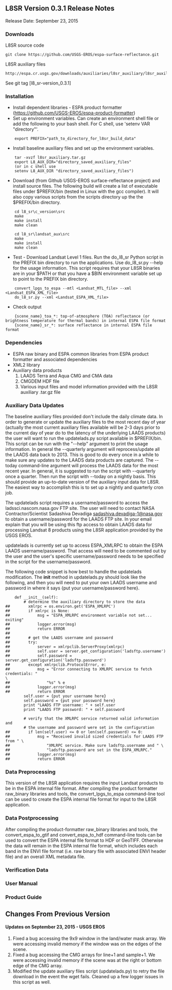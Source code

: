 ## L8SR Version 0.3.1 Release Notes
Release Date: September 23, 2015

### Downloads
L8SR source code

    git clone https://github.com/USGS-EROS/espa-surface-reflectance.git

L8SR auxiliary files

    http://espa.cr.usgs.gov/downloads/auxiliaries/l8sr_auxiliary/l8sr_auxiliary.tar.gz

See git tag [l8_sr-version_0.3.1]

### Installation
  * Install dependent libraries - ESPA product formatter (https://github.com/USGS-EROS/espa-product-formatter)
  * Set up environment variables.  Can create an environment shell file or add the following to your bash shell.  For C shell, use 'setenv VAR "directory"'.
```
    export PREFIX="path_to_directory_for_l8sr_build_data"
```

  * Install baseline auxiliary files and set up the environment variables.
```
    tar -xvzf l8sr_auxiliary.tar.gz
    export L8_AUX_DIR="directory_saved_auxiliary_files"
    (or in c shell use 
    setenv L8_AUX_DIR "directory_saved_auxiliary_files")
```

  * Download (from Github USGS-EROS surface-reflectance project) and install source files. The following build will create a list of executable files under $PREFIX/bin (tested in Linux with the gcc compiler). It will also copy various scripts from the scripts directory up the the $PREFIX/bin directory.
```
    cd l8_sr\c_version\src
    make
    make install
    make clean

    cd l8_sr\landsat_aux\src
    make
    make install
    make clean
```

  * Test - Download Landsat Level 1 files.  Run the do\_l8\_sr Python script in the PREFIX bin directory to run the applications.  Use do\_l8\_sr.py --help for the usage information.  This script requires that your L8SR binaries are in your $PATH or that you have a $BIN environment variable set up to point to the PREFIX bin directory.
```
    convert_lpgs_to_espa --mtl <Landsat_MTL_file> --xml <Landsat_ESPA_XML_file>
    do_l8_sr.py --xml <Landsat_ESPA_XML_file>
```

  * Check output
```
    {scene_name}_toa_*: top-of-atmosphere (TOA) reflectance (or brightness temperature for thermal bands) in internal ESPA file format
    {scene_name}_sr_*: surface reflectance in internal ESPA file format
```

### Dependencies
  * ESPA raw binary and ESPA common libraries from ESPA product formatter and associated dependencies
  * XML2 library
  * Auxiliary data products
    1. LAADS Terra and Aqua CMG and CMA data
    2. CMGDEM HDF file
    3. Various input files and model information provided with the L8SR auxiliary .tar.gz file

### Auxiliary Data Updates
The baseline auxiliary files provided don't include the daily climate data.  In order to generate or update the auxiliary files to the most recent day of year (actually the most current auxiliary files available will be 2-3 days prior to the current day of year do to the latency of the underlying LAADS products) the user will want to run the updatelads.py script available in $PREFIX/bin.  This script can be run with the "--help" argument to print the usage information.  In general the --quarterly argument will reprocess/update all the LAADS data back to 2013.  This is good to do every once in a while to make sure any updates to the LAADS data products are captured.  The --today command-line argument will process the LAADS data for the most recent year.  In general, it is suggested to run the script with --quarterly once a quarter.  Then run the script with --today on a nightly basis.  This should provide an up-to-date version of the auxiliary input data for L8SR.  The easiest way to accomplish this is to set up a nightly and quarterly cron job.

The updatelads script requires a username/password to access the ladssci.nascom.nasa.gov FTP site.  The user will need to contact NASA Contractor/Scientist Sadashiva Devadiga <sadashiva.devadiga-1@nasa.gov> to obtain a username/password for the LAADS FTP site.  In your email explain that you will be using this ftp access to obtain LAADS data for processing Landsat 8 products using the L8SR application provided by the USGS EROS.

updatelads is currently set up to access ESPA_XMLRPC to obtain the ESPA LAADS username/password.  That access will need to be commented out by the user and the user's specific username/password needs to be specified in the script for the username/password.

The following code snippet is how best to handle the updatelads modification.  The __init__ method in updatelads.py should look like the following, and then you will need to put your own LAADS username and password in where it says {put your username/password here}.

```
    def __init__(self):
        # determine the auxiliary directory to store the data
##        xmlrpc = os.environ.get('ESPA_XMLRPC')
##        if xmlrpc is None:
##            msg = "ESPA_XMLRPC environment variable not set... exiting"
##            logger.error(msg)
##            return ERROR
##
##        # get the LAADS username and password
##        try:
##            server = xmlrpclib.ServerProxy(xmlrpc)
##            self.user = server.get_configuration('ladsftp.username')
##            self.password = server.get_configuration('ladsftp.password')
##        except xmlrpclib.ProtocolError, e:
##            msg = "Error connecting to XMLRPC service to fetch credentials: " 
\               
##                "%s" % e
##            logger.error(msg)
##            return ERROR
        self.user = {put your username here}
        self.password = {put your password here}
        print "LAADS FTP username: " + self.user
        print "LAADS FTP password: " + self.password

        # verify that the XMLRPC service returned valid information and
        # the username and password were set in the configuration
##        if len(self.user) <= 0 or len(self.password) <= 0:
##            msg = "Received invalid sized credentials for LAADS FTP from " \
##                "XMLRPC service. Make sure ladsftp.username and " \
##                "ladsftp.password are set in the ESPA_XMLRPC."
##            logger.error(msg)
##            return ERROR
```

### Data Preprocessing
This version of the L8SR application requires the input Landsat products to be in the ESPA internal file format.  After compiling the product formatter raw\_binary libraries and tools, the convert\_lpgs\_to\_espa command-line tool can be used to create the ESPA internal file format for input to the L8SR application.

### Data Postprocessing
After compiling the product-formatter raw\_binary libraries and tools, the convert\_espa\_to\_gtif and convert\_espa\_to\_hdf command-line tools can be used to convert the ESPA internal file format to HDF or GeoTIFF.  Otherwise the data will remain in the ESPA internal file format, which includes each band in the ENVI file format (i.e. raw binary file with associated ENVI header file) and an overall XML metadata file.

### Verification Data

### User Manual

### Product Guide

## Changes From Previous Version
#### Updates on September 23, 2015 - USGS EROS
  1. Fixed a bug accessing the 9x9 window in the land/water mask array. We were accessing invalid memory if the window was on the edges of the scene.
  2. Fixed a bug accessing the CMG arrays for line+1 and sample+1.  We were accessing invalid memory if the scene was at the right or bottom edge of the CMG array.
  3. Modified the update auxiliary files script (updatelads.py) to retry the file download in the event the wget fails.  Cleaned up a few logger issues in this script as well.

